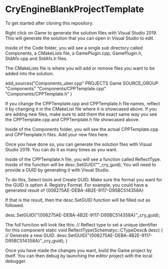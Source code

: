 # CryEngineBlankProjectTemplate

To get started after cloning this repository:

Right click on Game to generate the solution files with Visual Studio 2019. This will generate the solution that you can open in Visual Studio to edit.

Inside of the Code folder, you will see a single sub directory called Components, a CMakeLists file, a GamePlugin.cpp, GamePlugin.h, StdAfx.cpp and StdAfx.h files.

The CMakeLists file is where you will add or remove files you want to be added into the solution.

add_sources("Components_uber.cpp"
    PROJECTS Game
    SOURCE_GROUP "Components"
		"Components/CPPTemplate.cpp"
		"Components/CPPTemplate.h"
)

If you change the CPPTemplate.cpp and CPPTemplate.h file names, reflect it by changing it in the CMakeList file where it is showcased above. If you are adding new files,
make sure to add them the exact same way you see the CPPTemplate.cpp and CPPTemplate.h file showcased above.

Inside of the Components folder, you will see the actual CPPTemplate.cpp and CPPTemplate.h files. Add your new files here.

Once you have done so, you can generate the solution files with Visual Studio 2019. You can do it as many times as you want.

Inside of the CPPTemplate.h file, you will see a function called ReflectType. Inside of the function will be desc.SetGUID(""_cry_guid);
You will need to provide a GUID by generating it with Visual Studio.

To do this, Select tools and Create GUID.
Make sure the format you want for the GUID is option 4. Registry Format.
For example, you could have a generated result of {008275AE-DEBA-4B2E-9117-D95BC514358A}

If that is the result, then the desc.SetGUID function will be filled out as followed.

desc.SetGUID("{008275AE-DEBA-4B2E-9117-D95BC514358A}"_cry_guid);

The full function will look like this:
	// Reflect type to set a unique identifier for this component
	static void ReflectType(Schematyc::CTypeDesc<CPPTemplate>& desc)
	{
		// Generate a new GUID.
		desc.SetGUID("{008275AE-DEBA-4B2E-9117-D95BC514358A}"_cry_guid);
	}

Once you have made the changes you want, build the Game project by itself.
You can then debug by launching the editor project with the local debugger.
